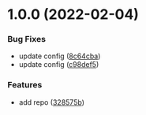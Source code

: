 # 1.0.0 (2022-02-04)


### Bug Fixes

* update config ([8c64cba](https://github.com/garredow/foxcasts-cloud-api/commit/8c64cba20bc63a9ef94d8c45eef04f5e86c4e3d9))
* update config ([c98def5](https://github.com/garredow/foxcasts-cloud-api/commit/c98def522b848b3b4e534341e9dadee6c3e16246))


### Features

* add repo ([328575b](https://github.com/garredow/foxcasts-cloud-api/commit/328575b4e1547e5e68fd9b52c28dbea611a2e460))
